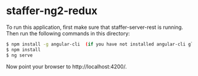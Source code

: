 # staffer-ng2-redux

To run this application, first make sure that staffer-server-rest is running. Then run the following commands in this directory:

```bash
$ npm install -g angular-cli  (if you have not installed angular-cli globally)
$ npm install
$ ng serve
```

Now point your browser to http://localhost:4200/.
